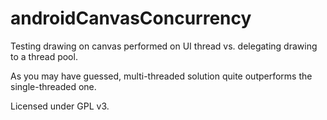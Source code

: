 androidCanvasConcurrency
========================

Testing drawing on canvas performed on UI thread vs. delegating drawing to a thread pool.

As you may have guessed, multi-threaded solution quite outperforms the single-threaded one.

Licensed under GPL v3.
